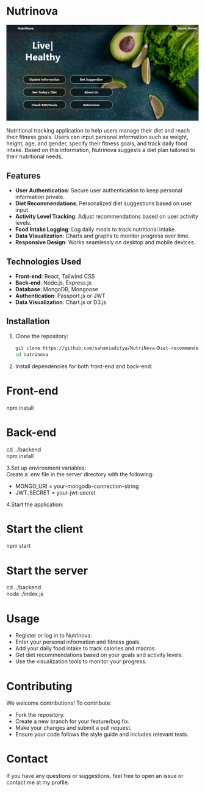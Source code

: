 # Nutrinova

![Nutritional Tracking Application](nutri-nova.jpg)

Nutritional tracking application to help users manage their diet and reach their fitness goals. Users can input personal information such as weight, height, age, and gender, specify their fitness goals, and track daily food intake. Based on this information, Nutrinova suggests a diet plan tailored to their nutritional needs.

## Features

- **User Authentication**: Secure user authentication to keep personal information private.
- **Diet Recommendations**: Personalized diet suggestions based on user input.
- **Activity Level Tracking**: Adjust recommendations based on user activity levels.
- **Food Intake Logging**: Log daily meals to track nutritional intake.
- **Data Visualization**: Charts and graphs to monitor progress over time.
- **Responsive Design**: Works seamlessly on desktop and mobile devices.

## Technologies Used

- **Front-end**: React, Tailwind CSS
- **Back-end**: Node.js, Express.js
- **Database**: MongoDB, Mongoose
- **Authentication**: Passport.js or JWT
- **Data Visualization**: Chart.js or D3.js

## Installation

1. Clone the repository:

   ```bash
   git clone https://github.com/sahaniaditya/NutriNova-Diet-recommender.git
   cd nutrinova
2. Install dependencies for both front-end and back-end:
# Front-end
npm install

# Back-end
cd ../backend<br/>
npm install


3.Set up environment variables:<br/>
Create a .env file in the server directory with the following:
- MONGO_URI = your-mongodb-connection-string
- JWT_SECRET = your-jwt-secret

4.Start the application:
# Start the client
npm start

# Start the server
cd ../backend<br/>
node ./index.js


# Usage
- Register or log in to Nutrinova.
- Enter your personal information and fitness goals.
- Add your daily food intake to track calories and macros.
- Get diet recommendations based on your goals and activity levels.
- Use the visualization tools to monitor your progress.
  
# Contributing
We welcome contributions! To contribute:

- Fork the repository.
- Create a new branch for your feature/bug fix.
- Make your changes and submit a pull request.
- Ensure your code follows the style guide and includes relevant tests.


# Contact
If you have any questions or suggestions, feel free to open an issue or contact me at my profile.
